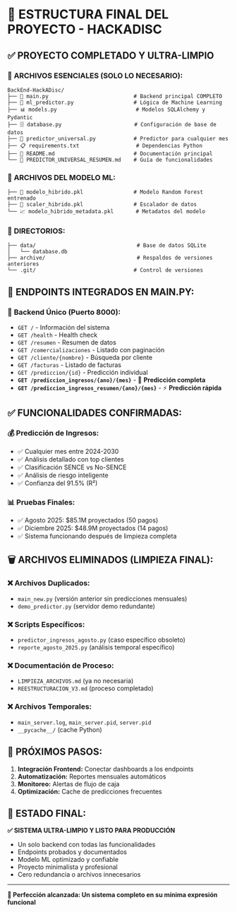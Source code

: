 # 🎯 ESTRUCTURA FINAL DEL PROYECTO - HACKADISC

## ✅ **PROYECTO COMPLETADO Y ULTRA-LIMPIO**

### 📁 **ARCHIVOS ESENCIALES (SOLO LO NECESARIO):**

```
BackEnd-HackADisc/
├── 🚀 main.py                           # Backend principal COMPLETO
├── 🤖 ml_predictor.py                   # Lógica de Machine Learning
├── 📊 models.py                         # Modelos SQLAlchemy y Pydantic
├── 🗄️ database.py                       # Configuración de base de datos
├── 🎯 predictor_universal.py            # Predictor para cualquier mes
├── 📋 requirements.txt                  # Dependencias Python
├── 📖 README.md                         # Documentación principal
└── 📄 PREDICTOR_UNIVERSAL_RESUMEN.md    # Guía de funcionalidades
```

### 🧠 **ARCHIVOS DEL MODELO ML:**
```
├── 🎲 modelo_hibrido.pkl                # Modelo Random Forest entrenado
├── 📏 scaler_hibrido.pkl                # Escalador de datos
└── 📈 modelo_hibrido_metadata.pkl       # Metadatos del modelo
```

### 📁 **DIRECTORIOS:**
```
├── data/                                # Base de datos SQLite
│   └── database.db
├── archive/                             # Respaldos de versiones anteriores
└── .git/                               # Control de versiones
```

## 🚀 **ENDPOINTS INTEGRADOS EN MAIN.PY:**

### 🎯 **Backend Único (Puerto 8000):**
- `GET /` - Información del sistema
- `GET /health` - Health check
- `GET /resumen` - Resumen de datos
- `GET /comercializaciones` - Listado con paginación
- `GET /cliente/{nombre}` - Búsqueda por cliente
- `GET /facturas` - Listado de facturas
- `GET /prediccion/{id}` - Predicción individual
- **`GET /prediccion_ingresos/{ano}/{mes}`** - 🎯 **Predicción completa**
- **`GET /prediccion_ingresos_resumen/{ano}/{mes}`** - ⚡ **Predicción rápida**

## ✅ **FUNCIONALIDADES CONFIRMADAS:**

### 💰 **Predicción de Ingresos:**
- ✅ Cualquier mes entre 2024-2030
- ✅ Análisis detallado con top clientes
- ✅ Clasificación SENCE vs No-SENCE
- ✅ Análisis de riesgo inteligente
- ✅ Confianza del 91.5% (R²)

### 📊 **Pruebas Finales:**
- ✅ Agosto 2025: $85.1M proyectados (50 pagos)
- ✅ Diciembre 2025: $48.9M proyectados (14 pagos)
- ✅ Sistema funcionando después de limpieza completa

## 🗑️ **ARCHIVOS ELIMINADOS (LIMPIEZA FINAL):**

### ❌ **Archivos Duplicados:**
- `main_new.py` (versión anterior sin predicciones mensuales)
- `demo_predictor.py` (servidor demo redundante)

### ❌ **Scripts Específicos:**
- `predictor_ingresos_agosto.py` (caso específico obsoleto)
- `reporte_agosto_2025.py` (análisis temporal específico)

### ❌ **Documentación de Proceso:**
- `LIMPIEZA_ARCHIVOS.md` (ya no necesaria)
- `REESTRUCTURACION_V3.md` (proceso completado)

### ❌ **Archivos Temporales:**
- `main_server.log`, `main_server.pid`, `server.pid`
- `__pycache__/` (cache Python)

## 🎯 **PRÓXIMOS PASOS:**

1. **Integración Frontend:** Conectar dashboards a los endpoints
2. **Automatización:** Reportes mensuales automáticos
3. **Monitoreo:** Alertas de flujo de caja
4. **Optimización:** Cache de predicciones frecuentes

## 🎊 **ESTADO FINAL:**
**✅ SISTEMA ULTRA-LIMPIO Y LISTO PARA PRODUCCIÓN**

- Un solo backend con todas las funcionalidades
- Endpoints probados y documentados
- Modelo ML optimizado y confiable
- Proyecto minimalista y profesional
- Cero redundancia o archivos innecesarios

---
**🚀 Perfección alcanzada: Un sistema completo en su mínima expresión funcional**
